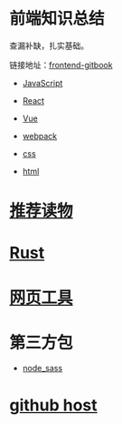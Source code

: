 # 前端知识总结

查漏补缺，扎实基础。

链接地址：[frontend-gitbook](https://yujiaming890321.github.io/frontend-gitbook/)

- [JavaScript](js/javascript/index.md)

- [React](js/react/index.md)

- [Vue](js/vue/vue.md)

- [webpack](js/build-tools/webpack.md)

- [css](css/css.md)

- [html](html/html.md)

# [推荐读物](recommend/recommend.md)

# [Rust](rust/rust.md)

# [网页工具](web-tools/web-tools.md)

# 第三方包

- [node_sass](package/node_sass.md)

# [github host](https://raw.hellogithub.com/hosts)
